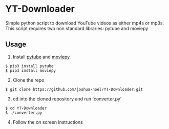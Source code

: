 # YT-Downloader
Simple python script to download YouTube videos as either mp4s or mp3s. This script requires two non standard libraries: pytube and moviepy

## Usage
1. Install [pytube](https://python-pytube.readthedocs.io/en/latest/) and [moviepy](https://zulko.github.io/moviepy/)
```
$ pip3 install pytube 
$ pip3 install moviepy
```
2. Clone the repo 
```
$ git clone https://github.com/joshua-noel/YT-Downloader.git
```
3. cd into the cloned repository and run 'converter.py'
```
$ cd YT-Downloader
$ ./converter.py
```
4. Follow the on screen instructions

